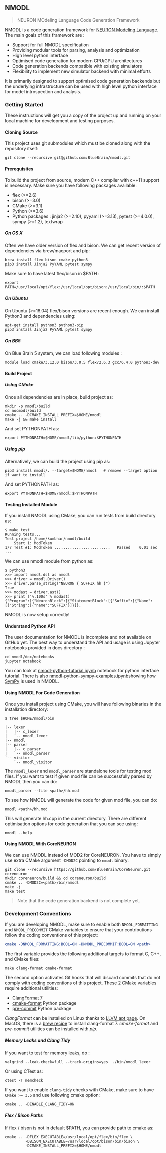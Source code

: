 ## NMODL
> NEURON MOdeling Language Code Generation Framework

NMODL is a code generation framework for [NEURON Modeling Language](https://www.neuron.yale.edu/neuron/static/py_doc/modelspec/programmatic/mechanisms/nmodl.html). The main goals of this framework are :

* Support for full NMODL specification
* Providing modular tools for parsing, analysis and optimization
* High level python interface
* Optimised code generation for modern CPU/GPU architectures
* Code generation backends compatible with existing simulators
* Flexibility to implement new simulator backend with minimal efforts

It is primarily designed to support optimised code generation backends but the underlying infrastructure can be used with high level python interface for model introspection and analysis.

### Getting Started

These instructions will get you a copy of the project up and running on your local machine for development and testing purposes.

#### Cloning Source

This project uses git submodules which must be cloned along with the repository itself:

```
git clone --recursive git@github.com:BlueBrain/nmodl.git
```

#### Prerequisites

To build the project from source, modern C++ compiler with c++11 support is necessary. Make sure you have following packages available:

- flex (>=2.6)
- bison (>=3.0)
- CMake (>=3.1)
- Python (>=3.6)
- Python packages : jinja2 (>=2.10), pyyaml (>=3.13), pytest (>=4.0.0), sympy (>=1.2), textwrap

##### On OS X

Often we have older version of flex and bison. We can get recent version of dependencies via brew/macport and pip:

```
brew install flex bison cmake python3
pip3 install Jinja2 PyYAML pytest sympy
```

Make sure to have latest flex/bison in $PATH :

```
export PATH=/usr/local/opt/flex:/usr/local/opt/bison:/usr/local/bin/:$PATH
```

##### On Ubuntu

On Ubuntu (>=16.04) flex/bison versions are recent enough. We can install Python3 and dependencies using:

```
apt-get install python3 python3-pip
pip3 install Jinja2 PyYAML pytest sympy
```

##### On BB5

On Blue Brain 5 system, we can load following modules :

```
module load cmake/3.12.0 bison/3.0.5 flex/2.6.3 gcc/6.4.0 python3-dev
```

#### Build Project

##### Using CMake

Once all dependencies are in place, build project as:

```
mkdir -p nmodl/build
cd nocmodl/build
cmake .. -DCMAKE_INSTALL_PREFIX=$HOME/nmodl
make -j && make install
```

And set PYTHONPATH as:

```
export PYTHONPATH=$HOME/nmodl/lib/python:$PYTHONPATH
```

##### Using pip

Alternatively, we can build the project using pip as:

```
pip3 install nmodl/. --target=$HOME/nmodl   # remove --target option if want to install 
```

And set PYTHONPATH as:

```
export PYTHONPATH=$HOME/nmodl:$PYTHONPATH
```

#### Testing Installed Module

If you install NMODL using CMake, you can run tests from build directory as:

```
$ make test
Running tests...
Test project /home/kumbhar/nmodl/build
    Start 1: ModToken
1/7 Test #1: ModToken .........................   Passed    0.01 sec
...
```

We can use nmodl module from python as:

```
$ python3
>>> import nmodl.dsl as nmodl
>>> driver = nmodl.Driver()
>>> driver.parse_string("NEURON { SUFFIX hh }")
True
>>> modast = driver.ast()
>>> print ('%.100s' % modast)
{"Program":[{"NeuronBlock":[{"StatementBlock":[{"Suffix":[{"Name":[{"String":[{"name":"SUFFIX"}]}]},
```

NMODL is now setup correctly!

#### Understand Python API

The user documentation for NMODL is incomplete and not available on GitHub yet. The best way to understand the API and usage is using Jupyter notebooks provided in docs directory :

```
cd nmodl/doc/notebooks
jupyter notebook
```

You can look at [nmodl-python-tutorial.ipynb](doc/notebooks/nmodl-python-tutorial.ipynb) notebook for python interface tutorial. There is also [nmodl-python-sympy-examples.ipynb](doc/notebooks/nmodl-python-sympy-examples.ipynb)showing how [SymPy](https://www.sympy.org/en/index.html) is used in NMODL.


#### Using NMODL For Code Generation

Once you install project using CMake, you will have following binaries in the installation directory:

```
$ tree $HOME/nmodl/bin

|-- lexer
|   |-- c_lexer
|   `-- nmodl_lexer
|-- nmodl
|-- parser
|   |-- c_parser
|   `-- nmodl_parser
`-- visitor
    `-- nmodl_visitor
```

The `nmodl_lexer` and `nmodl_parser` are standalone tools for testing mod files. If you want to test if given mod file can be successfully parsed by NMODL then you can do:

```
nmodl_parser --file <path>/hh.mod
```

To see how NMODL will generate the code for given mod file, you can do:

```
nmodl <path>/hh.mod
```

This will generate hh.cpp in the current directory. There are different optimisation options for code generation that you can see using:

```
nmodl --help
```


#### Using NMODL With CoreNEURON

We can use NMODL instead of MOD2 for CoreNEURON. You have to simply use extra CMake argument `-DMOD2C` pointing to `nmodl` binary:

```
git clone --recursive https://github.com/BlueBrain/CoreNeuron.git coreneuron
mkdir coreneuron/build && cd coreneuron/build
cmake .. -DMOD2C=<path>/bin/nmodl
make -j
make test
```

> Note that the code generation backend is not complete yet.


### Development Conventions

If you are developing NMODL, make sure to enable both `NMODL_FORMATTING` and `NMODL_PRECOMMIT`
CMake variables to ensure that your contributions follow the coding conventions of this project:

```cmake
cmake -DNMODL_FORMATTING:BOOL=ON -DNMODL_PRECOMMIT:BOOL=ON <path>
```

The first variable provides the following additional targets to format
C, C++, and CMake files:

```
make clang-format cmake-format
```

The second option activates Git hooks that will discard commits that
do not comply with coding conventions of this project. These 2 CMake variables require additional utilities:

* [ClangFormat 7](https://releases.llvm.org/7.0.0/tools/clang/docs/ClangFormat.html)
* [cmake-format](https://github.com/cheshirekow/cmake_format) Python package
* [pre-commit](https://pre-commit.com/) Python package

_ClangFormat_ can be installed on Linux thanks
to [LLVM apt page](http://apt.llvm.org/). On MacOS, there is a
[brew recipe](https://gist.github.com/ffeu/0460bb1349fa7e4ab4c459a6192cbb25)
to install clang-format 7. _cmake-format_ and _pre-commit_ utilities can be installed with *pip*.


##### Memory Leaks and Clang Tidy

If you want to test for memory leaks, do :

```
valgrind --leak-check=full --track-origins=yes  ./bin/nmodl_lexer
```

Or using CTest as:

```
ctest -T memcheck
```

If you want to enable `clang-tidy` checks with CMake, make sure to have `CMake >= 3.5` and use following cmake option:

```
cmake .. -DENABLE_CLANG_TIDY=ON
```

##### Flex / Bison Paths

If flex / bison is not in default $PATH, you can provide path to cmake as:

```
cmake .. -DFLEX_EXECUTABLE=/usr/local/opt/flex/bin/flex \
         -DBISON_EXECUTABLE=/usr/local/opt/bison/bin/bison \
         -DCMAKE_INSTALL_PREFIX=$HOME/nmodl
```